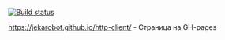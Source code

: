 [![Build status](https://ci.appveyor.com/api/projects/status/v2cv7xhs2pm7kltb?svg=true)](https://ci.appveyor.com/project/Jekarobot/http-client)

https://jekarobot.github.io/http-client/ - Страница на GH-pages